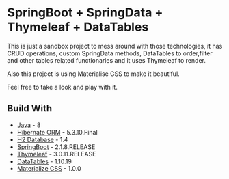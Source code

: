 
# SpringBoot + SpringData + Thymeleaf + DataTables

This is just a sandbox project to mess around with those technologies, 
it has CRUD operations, custom SpringData methods, DataTables to order,filter and
other tables related functionaries and it uses Thymeleaf to render.

Also this project is using Materialise CSS to make it beautiful.

Feel free to take a look and play with it.

## Build With

* [Java](https://www.oracle.com/technetwork/pt/java/javase/downloads/jdk8-downloads-2133151.html) - 8
* [Hibernate ORM](http://hibernate.org/orm/) - 5.3.10.Final
* [H2 Database](https://www.h2database.com/html/main.html) - 1.4
* [SpringBoot](https://spring.io/) - 2.1.8.RELEASE
* [Thymeleaf](https://www.thymeleaf.org/) - 3.0.11.RELEASE
* [DataTables](https://datatables.net/) - 1.10.19
* [Materialize CSS](https://materializecss.com/) - 1.0.0
